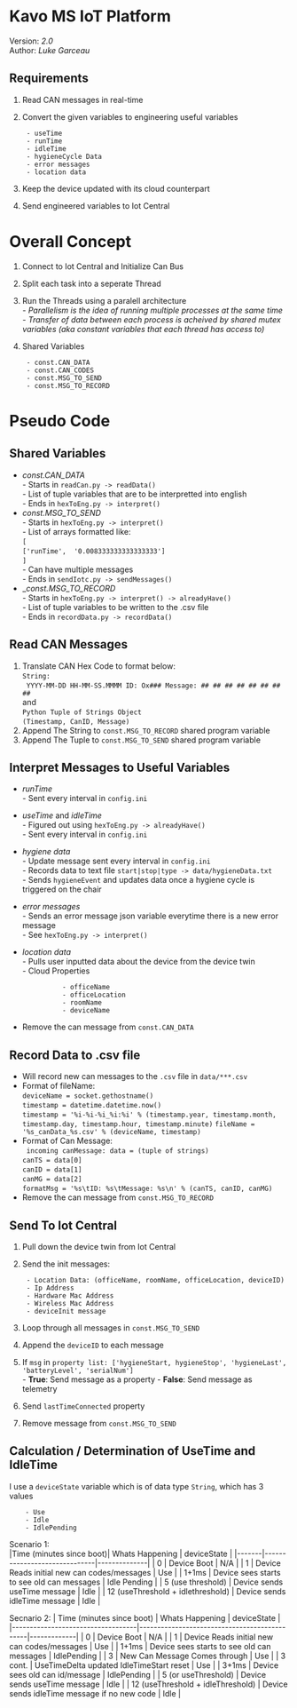 # Kavo MS IoT Platform

Version: _2.0_  
Author:  _Luke Garceau_  

## Requirements

1. Read CAN messages in real-time
2. Convert the given variables to engineering useful variables

        - useTime
        - runTime
        - idleTime
        - hygieneCycle Data
        - error messages
        - location data
3. Keep the device updated with its cloud counterpart
4. Send engineered variables to Iot Central

# Overall Concept
1. Connect to Iot Central and Initialize Can Bus
2. Split each task into a seperate Thread  
3. Run the Threads using a paralell architecture  
        - _Parallelism is the idea of running multiple processes at the same time_  
        - _Transfer of data between each process is acheived by shared mutex variables (aka constant variables that each thread has access to)_  
4. Shared Variables
        
        - const.CAN_DATA
        - const.CAN_CODES
        - const.MSG_TO_SEND
        - const.MSG_TO_RECORD
# Pseudo Code

## Shared Variables
- _const.CAN_DATA_  
        - Starts in `readCan.py -> readData()`  
        - List of tuple variables that are to be interpretted into english  
        - Ends in `hexToEng.py -> interpret()`
- _const.MSG_TO_SEND_  
        - Starts in `hexToEng.py -> interpret()`  
        - List of arrays formatted like:        
        `[`    
        `['runTime',  '0.008333333333333333']`  
        `]`  
        - Can have multiple messages  
        - Ends in `sendIotc.py -> sendMessages()`
- __const.MSG_TO_RECORD_  
        - Starts in `hexToEng.py -> interpret() -> alreadyHave()`  
        - List of tuple variables to be written to the .csv file  
        - Ends in `recordData.py -> recordData()` 


## Read CAN Messages

1. Translate CAN Hex Code to format below:  
`String:   `  
` YYYY-MM-DD HH-MM-SS.MMMM ID: Ox### Message: ## ## ## ## ## ## ## ##`  
and  
`Python Tuple of Strings Object`  
`(Timestamp, CanID, Message)`  
2. Append The String to `const.MSG_TO_RECORD` shared program variable  
3. Append The Tuple to `const.MSG_TO_SEND` shared program variable

## Interpret Messages to Useful Variables
- _runTime_  
        - Sent every interval in `config.ini`  
- _useTime_ and _idleTime_  
        - Figured out using `hexToEng.py -> alreadyHave()`  
        - Sent every interval in `config.ini`  
- _hygiene data_  
        - Update message sent every interval in `config.ini`   
        - Records data to text file `start|stop|type -> data/hygieneData.txt`  
        - Sends `hygieneEvent` and updates data once a hygiene cycle is triggered on the chair  
- _error messages_  
        - Sends an error message json variable everytime there is a new error message  
        - See `hexToEng.py -> interpret()` 
- _location data_  
        - Pulls user inputted data about the device from the device twin  
        - Cloud Properties

                - officeName
                - officeLocation
                - roomName
                - deviceName
- Remove the can message from `const.CAN_DATA`

## Record Data to .csv file
- Will record new can messages to the `.csv` file in `data/***.csv`
- Format of fileName:  
        `deviceName = socket.gethostname()`  
        `timestamp = datetime.datetime.now()`  
        `timestamp = '%i-%i-%i_%i:%i' % (timestamp.year, timestamp.month, timestamp.day, timestamp.hour, timestamp.minute)` 
        `fileName = '%s_canData_%s.csv' % (deviceName, timestamp)`
- Format of Can Message:  
        ` incoming canMessage: data = (tuple of strings)`  
        `canTS = data[0]`  
        `canID = data[1]`  
        `canMG = data[2]`  
        `formatMsg = '%s\tID: %s\tMessage: %s\n' % (canTS, canID, canMG)`
- Remove the can message from `const.MSG_TO_RECORD`

## Send To Iot Central
1. Pull down the device twin from Iot Central
2. Send the init messages:
        
        - Location Data: (officeName, roomName, officeLocation, deviceID)
        - Ip Address
        - Hardware Mac Address
        - Wireless Mac Address
        - deviceInit message
3. Loop through all messages in `const.MSG_TO_SEND`
4. Append the `deviceID` to each message
5. If `msg` in `property list: ['hygieneStart, hygieneStop', 'hygieneLast', 'batteryLevel', 'serialNum']`  
        - __True__: Send message as a property
        - __False__: Send message as telemetry
6. Send `lastTimeConnected` property
7. Remove message from `const.MSG_TO_SEND`

## Calculation / Determination of UseTime and IdleTime
I use a `deviceState` variable which is of data type `String`, which has 3 values

        - Use
        - Idle
        - IdlePending
  


Scenario 1:  
|Time (minutes since boot)| Whats Happening | deviceState  |
|-------|------------------------------|--------------|
| 0                                 | Device Boot                                 | N/A          |
| 1                                 | Device Reads initial new can codes/messages | Use          |
| 1+1ms                             | Device sees starts to see old can messages  | Idle Pending |
| 5 (use threshold)                 | Device sends useTime message                | Idle         |
| 12 (useThreshold + idlethreshold) | Device sends idleTime message               | Idle         |  

Secnario 2:
| Time (minutes since boot)         | Whats Happening                              | deviceState |
|-----------------------------------|----------------------------------------------|-------------|
| 0                                 | Device Boot                                  | N/A         |
| 1                                 | Device Reads initial new can codes/messages  | Use         |
| 1+1ms                             | Device sees starts to see old can messages   | IdlePending |
| 3                                 | New Can Message Comes through                | Use         |
| 3 cont.                           | UseTimeDelta updated   IdleTimeStart reset   | Use         |
| 3+1ms                             | Device sees old can id/message               | IdlePending |
| 5 (or useThreshold)               | Device sends useTime message                 | Idle        |
| 12 (useThreshold + idleThreshold) | Device sends idleTime message if no new code | Idle        |
